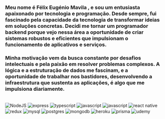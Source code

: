 
### Meu nome é Félix Eugénio Mavila , e sou um entusiasta apaixonado por tecnologia e programação. Desde sempre, fui fascinado pela capacidade da tecnologia de transformar ideias em soluções concretas. Decidi me tornar um programador backend porque vejo nessa área a oportunidade de criar sistemas robustos e eficientes que impulsionam o funcionamento de aplicativos e serviços.

 ### Minha motivação vem da busca constante por desafios intelectuais e pela paixão em resolver problemas complexos. A lógica e a estruturação de dados me fascinam, e a oportunidade de trabalhar nos bastidores, desenvolvendo a infraestrutura que sustenta as aplicações, é algo que me impulsiona diariamente.

<div style="display: inline_block"><br/>
<img align="center" alt="NodeJS" src="https://img.shields.io/badge/Node.js-43853D?style=for-the-badge&logo=node.js&logoColor=white">

<img align="center" alt="express" src="https://img.shields.io/badge/Express.js-404D59?style=for-the-badge">

<img align="center" alt="typescript" src="https://img.shields.io/badge/TypeScript-007ACC?style=for-the-badge&logo=typescript&logoColor=white">

<img align="center" alt="javascript" src="https://img.shields.io/badge/JavaScript-323330?style=for-the-badge&logo=javascript&logoColor=F7DF1E">

<img align="center" alt="javascript" src="https://img.shields.io/badge/React-20232A?style=for-the-badge&logo=react&logoColor=61DAFB">

<img align="center" alt="react native" src="https://img.shields.io/badge/React_Native-20232A?style=for-the-badge&logo=react&logoColor=61DAFB">

<img align="center" alt="redux" src="https://img.shields.io/badge/Redux-593D88?style=for-the-badge&logo=redux&logoColor=white">

<img align="center" alt="mysql" src="https://img.shields.io/badge/MySQL-00000F?style=for-the-badge&logo=mysql&logoColor=white">

<img align="center" alt="postgres" src="https://img.shields.io/badge/PostgreSQL-316192?style=for-the-badge&logo=postgresql&logoColor=white">

<img align="center" alt="mongodb" src="https://img.shields.io/badge/MongoDB-4EA94B?style=for-the-badge&logo=mongodb&logoColor=white">

<img align="center" alt="heroku" src="https://img.shields.io/badge/Heroku-430098?style=for-the-badge&logo=heroku&logoColor=white">

<img align="center" alt="prisma" src="https://img.shields.io/badge/Prisma-3982CE?style=for-the-badge&logo=Prisma&logoColor=white">

<img align="center" alt="udemy" src="https://img.shields.io/badge/Udemy-EC5252?style=for-the-badge&logo=Udemy&logoColor=white">


</div> <br />

